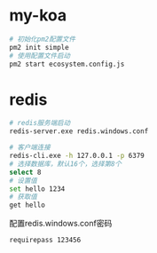 # my-koa

```bash
# 初始化pm2配置文件
pm2 init simple
# 使用配置文件启动
pm2 start ecosystem.config.js
```

# redis
```bash
# redis服务端启动
redis-server.exe redis.windows.conf

# 客户端连接
redis-cli.exe -h 127.0.0.1 -p 6379
# 选择数据库，默认16个，选择第8个
select 8 
# 设置值
set hello 1234
# 获取值
get hello
```
配置redis.windows.conf密码
```
requirepass 123456
```